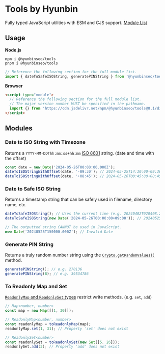 <!-- Do not edit this file directly. Reference cli/README -->

# Tools by Hyunbin

Fully typed JavaScript utilities with ESM and CJS support. [Module List](#modules)

## Usage

**Node.js**

```shell
npm i @hyunbinseo/tools
pnpm i @hyunbinseo/tools
```

```js
// Reference the following section for the full module list.
import { dateToSafeISOString, generatePINString } from '@hyunbinseo/tools';
```

**Browser**

```html
<script type="module">
  // Reference the following section for the full module list.
  // The major version number MUST be specified in the pathname.
  import {} from 'https://cdn.jsdelivr.net/npm/@hyunbinseo/tools@0.1/dist/index.js';
</script>
```

## Modules

### Date to ISO String with Timezone

Returns a `YYYY-MM-DDThh:mm:ss+hh:mm` [ISO 8601](https://en.wikipedia.org/wiki/ISO_8601) string. (date and time with the offset)

```js
const date = new Date('2024-05-26T00:00:00.000Z');
dateToISOStringWithOffset(date, '-09:30'); // 2024-05-25T14:30:00-09:30
dateToISOStringWithOffset(date, '+08:45'); // 2024-05-26T08:45:00+08:45
```

### Date to Safe ISO String

Returns a timestamp string that can be safely used in filename, directory name, etc.

```js
dateToSafeISOString(); // Uses the current time (e.g. 20240402T020408.248Z)
dateToSafeISOString(new Date('2024-05-26T00:00:00+09:00')); // 20240525T150000.000Z

// The outputted string CANNOT be used in JavaScript.
new Date('20240525T150000.000Z'); // Invalid Date
```

### Generate PIN String

Returns a truly random number string using the [`Crypto.getRandomValues()`](https://developer.mozilla.org/en-US/docs/Web/API/Crypto/getRandomValues) method.

```js
generatePINString(); // e.g. 270136
generatePINString(8); // e.g. 39534786
```

### To Readonly Map and Set

[`ReadonlyMap` and `ReadonlySet` types](https://github.com/Microsoft/TypeScript/blob/main/src/lib/es2015.collection.d.ts) restrict write methods. (e.g. `set`, `add`)

```js
// Map<number, number>
const map = new Map([[1, 30]]);

// ReadonlyMap<number, number>
const readonlyMap = toReadonlyMap(map);
readonlyMap.set(1, 31); // Property 'set' does not exist

// ReadonlySet<number>
const readonlySet = toReadonlySet(new Set([5, 26]));
readonlySet.add(3); // Property 'add' does not exist
```
